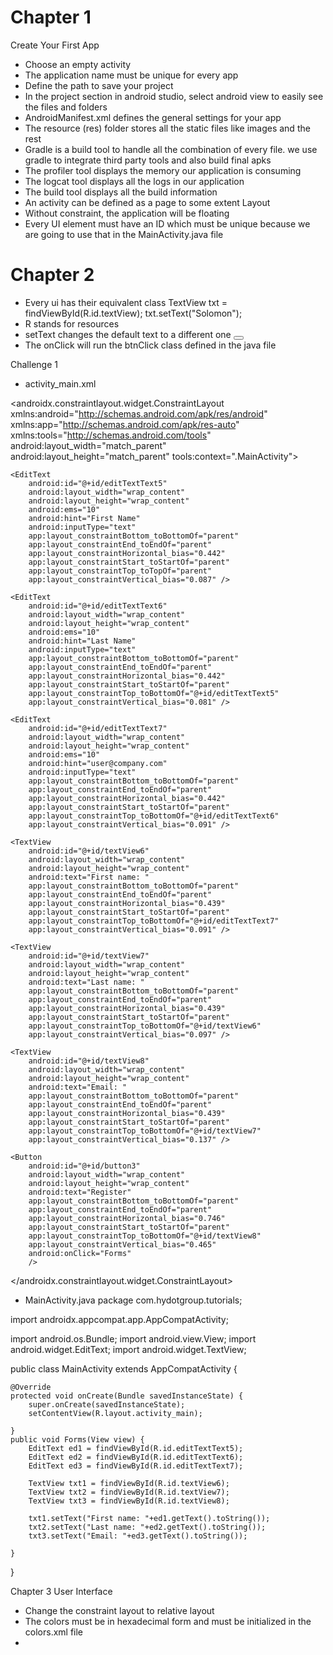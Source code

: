 # Chapter 1
Create Your First App 
- Choose an empty activity 
- The application name must be unique for every app 
- Define the path to save your project 
- In the project section in android studio, select android view to easily see the files and folders 
- AndroidManifest.xml defines the general settings for your app
- The resource (res) folder stores all the static files like images and the rest 
- Gradle is a build tool to handle all the combination of every file. we use gradle to integrate third party tools and also build final apks 
- The profiler tool displays the memory our application is consuming 
- The logcat tool displays all the logs in our application
- The build tool displays all the build information
- An activity can be defined as a page to some extent 
Layout 
- Without constraint, the application will be floating 
- Every UI element must have an ID which must be unique because we are going to use that in the MainActivity.java file

# Chapter 2
- Every ui has their equivalent class
  TextView txt = findViewById(R.id.textView);
  txt.setText("Solomon");
- R stands for resources 
- setText changes the default text to a different one
  <Button
  android:id="@+id/myFirstButton"
  android:layout_width="wrap_content"
  android:layout_height="wrap_content"
  android:text="Button"
  app:layout_constraintBottom_toBottomOf="parent"
  app:layout_constraintEnd_toEndOf="parent"
  app:layout_constraintHorizontal_bias="0.712"
  app:layout_constraintStart_toStartOf="parent"
  app:layout_constraintTop_toBottomOf="@+id/textView"
  app:layout_constraintVertical_bias="0.503"
  android:onClick="btnClick"/>
- The onClick will run the btnClick class defined in the java file

Challenge 1
* activity_main.xml
<?xml version="1.0" encoding="utf-8"?>
<androidx.constraintlayout.widget.ConstraintLayout xmlns:android="http://schemas.android.com/apk/res/android"
xmlns:app="http://schemas.android.com/apk/res-auto"
xmlns:tools="http://schemas.android.com/tools"
android:layout_width="match_parent"
android:layout_height="match_parent"
tools:context=".MainActivity">


    <EditText
        android:id="@+id/editTextText5"
        android:layout_width="wrap_content"
        android:layout_height="wrap_content"
        android:ems="10"
        android:hint="First Name"
        android:inputType="text"
        app:layout_constraintBottom_toBottomOf="parent"
        app:layout_constraintEnd_toEndOf="parent"
        app:layout_constraintHorizontal_bias="0.442"
        app:layout_constraintStart_toStartOf="parent"
        app:layout_constraintTop_toTopOf="parent"
        app:layout_constraintVertical_bias="0.087" />

    <EditText
        android:id="@+id/editTextText6"
        android:layout_width="wrap_content"
        android:layout_height="wrap_content"
        android:ems="10"
        android:hint="Last Name"
        android:inputType="text"
        app:layout_constraintBottom_toBottomOf="parent"
        app:layout_constraintEnd_toEndOf="parent"
        app:layout_constraintHorizontal_bias="0.442"
        app:layout_constraintStart_toStartOf="parent"
        app:layout_constraintTop_toBottomOf="@+id/editTextText5"
        app:layout_constraintVertical_bias="0.081" />

    <EditText
        android:id="@+id/editTextText7"
        android:layout_width="wrap_content"
        android:layout_height="wrap_content"
        android:ems="10"
        android:hint="user@company.com"
        android:inputType="text"
        app:layout_constraintBottom_toBottomOf="parent"
        app:layout_constraintEnd_toEndOf="parent"
        app:layout_constraintHorizontal_bias="0.442"
        app:layout_constraintStart_toStartOf="parent"
        app:layout_constraintTop_toBottomOf="@+id/editTextText6"
        app:layout_constraintVertical_bias="0.091" />

    <TextView
        android:id="@+id/textView6"
        android:layout_width="wrap_content"
        android:layout_height="wrap_content"
        android:text="First name: "
        app:layout_constraintBottom_toBottomOf="parent"
        app:layout_constraintEnd_toEndOf="parent"
        app:layout_constraintHorizontal_bias="0.439"
        app:layout_constraintStart_toStartOf="parent"
        app:layout_constraintTop_toBottomOf="@+id/editTextText7"
        app:layout_constraintVertical_bias="0.091" />

    <TextView
        android:id="@+id/textView7"
        android:layout_width="wrap_content"
        android:layout_height="wrap_content"
        android:text="Last name: "
        app:layout_constraintBottom_toBottomOf="parent"
        app:layout_constraintEnd_toEndOf="parent"
        app:layout_constraintHorizontal_bias="0.439"
        app:layout_constraintStart_toStartOf="parent"
        app:layout_constraintTop_toBottomOf="@+id/textView6"
        app:layout_constraintVertical_bias="0.097" />

    <TextView
        android:id="@+id/textView8"
        android:layout_width="wrap_content"
        android:layout_height="wrap_content"
        android:text="Email: "
        app:layout_constraintBottom_toBottomOf="parent"
        app:layout_constraintEnd_toEndOf="parent"
        app:layout_constraintHorizontal_bias="0.439"
        app:layout_constraintStart_toStartOf="parent"
        app:layout_constraintTop_toBottomOf="@+id/textView7"
        app:layout_constraintVertical_bias="0.137" />

    <Button
        android:id="@+id/button3"
        android:layout_width="wrap_content"
        android:layout_height="wrap_content"
        android:text="Register"
        app:layout_constraintBottom_toBottomOf="parent"
        app:layout_constraintEnd_toEndOf="parent"
        app:layout_constraintHorizontal_bias="0.746"
        app:layout_constraintStart_toStartOf="parent"
        app:layout_constraintTop_toBottomOf="@+id/textView8"
        app:layout_constraintVertical_bias="0.465"
        android:onClick="Forms"
        />

</androidx.constraintlayout.widget.ConstraintLayout>

* MainActivity.java
  package com.hydotgroup.tutorials;

import androidx.appcompat.app.AppCompatActivity;

import android.os.Bundle;
import android.view.View;
import android.widget.EditText;
import android.widget.TextView;

public class MainActivity extends AppCompatActivity {

    @Override
    protected void onCreate(Bundle savedInstanceState) {
        super.onCreate(savedInstanceState);
        setContentView(R.layout.activity_main);

    }
    public void Forms(View view) {
        EditText ed1 = findViewById(R.id.editTextText5);
        EditText ed2 = findViewById(R.id.editTextText6);
        EditText ed3 = findViewById(R.id.editTextText7);

        TextView txt1 = findViewById(R.id.textView6);
        TextView txt2 = findViewById(R.id.textView7);
        TextView txt3 = findViewById(R.id.textView8);

        txt1.setText("First name: "+ed1.getText().toString());
        txt2.setText("Last name: "+ed2.getText().toString());
        txt3.setText("Email: "+ed3.getText().toString());

    }
}

Chapter 3
User Interface 

- Change the constraint layout to relative layout 
- The colors must be in hexadecimal form and must be initialized in the colors.xml  file
- 






























